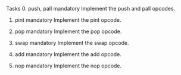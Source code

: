 Tasks
0. push, pall
mandatory
Implement the push and pall opcodes.

1. pint
mandatory
Implement the pint opcode.

2. pop
mandatory
Implement the pop opcode.

3. swap
mandatory
Implement the swap opcode.

4. add
mandatory
Implement the add opcode.

5. nop
mandatory
Implement the nop opcode.
